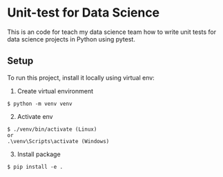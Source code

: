 # Unit-test for Data Science
This is an code for teach my data science team  how to write unit tests for data science projects in Python using pytest.

## Setup
To run this project, install it locally using virtual env:


1. Create virtual environment

```
$ python -m venv venv
```
2. Activate env

```
$ ./venv/bin/activate (Linux)
or
.\venv\Scripts\activate (Windows)
```
3. Install package

```
$ pip install -e .

```
